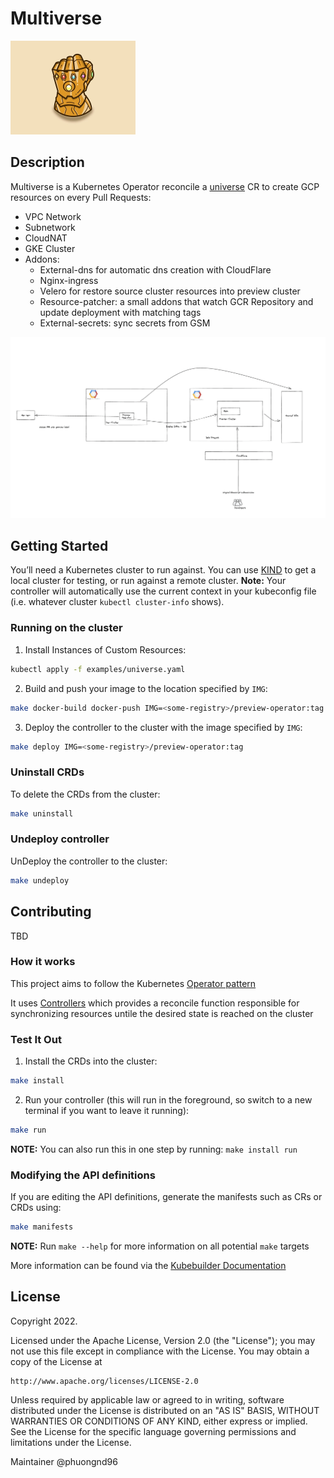 # Multiverse

<img src=".assets/gaunlet.webp" alt="drawing" width="200"/>


## Description
Multiverse is a Kubernetes Operator reconcile a [universe](./config/samples) CR to create GCP resources on every Pull Requests:
- VPC Network
- Subnetwork
- CloudNAT
- GKE Cluster
- Addons:
	- External-dns for automatic dns creation with CloudFlare
	- Nginx-ingress
	- Velero for restore source cluster resources into preview cluster
	- Resource-patcher: a small addons that watch GCR Repository and update deployment with matching tags
	- External-secrets: sync secrets from GSM

<img src=".assets/multiverse-v1.png" alt="drawing"/>

## Getting Started
You’ll need a Kubernetes cluster to run against. You can use [KIND](https://sigs.k8s.io/kind) to get a local cluster for testing, or run against a remote cluster.
**Note:** Your controller will automatically use the current context in your kubeconfig file (i.e. whatever cluster `kubectl cluster-info` shows).

### Running on the cluster
1. Install Instances of Custom Resources:

```sh
kubectl apply -f examples/universe.yaml
```

2. Build and push your image to the location specified by `IMG`:
	
```sh
make docker-build docker-push IMG=<some-registry>/preview-operator:tag
```
	
3. Deploy the controller to the cluster with the image specified by `IMG`:

```sh
make deploy IMG=<some-registry>/preview-operator:tag
```

### Uninstall CRDs
To delete the CRDs from the cluster:

```sh
make uninstall
```

### Undeploy controller
UnDeploy the controller to the cluster:

```sh
make undeploy
```

## Contributing
TBD

### How it works
This project aims to follow the Kubernetes [Operator pattern](https://kubernetes.io/docs/concepts/extend-kubernetes/operator/)

It uses [Controllers](https://kubernetes.io/docs/concepts/architecture/controller/) 
which provides a reconcile function responsible for synchronizing resources untile the desired state is reached on the cluster 

### Test It Out
1. Install the CRDs into the cluster:

```sh
make install
```

2. Run your controller (this will run in the foreground, so switch to a new terminal if you want to leave it running):

```sh
make run
```

**NOTE:** You can also run this in one step by running: `make install run`

### Modifying the API definitions
If you are editing the API definitions, generate the manifests such as CRs or CRDs using:

```sh
make manifests
```

**NOTE:** Run `make --help` for more information on all potential `make` targets

More information can be found via the [Kubebuilder Documentation](https://book.kubebuilder.io/introduction.html)

## License

Copyright 2022.

Licensed under the Apache License, Version 2.0 (the "License");
you may not use this file except in compliance with the License.
You may obtain a copy of the License at

    http://www.apache.org/licenses/LICENSE-2.0

Unless required by applicable law or agreed to in writing, software
distributed under the License is distributed on an "AS IS" BASIS,
WITHOUT WARRANTIES OR CONDITIONS OF ANY KIND, either express or implied.
See the License for the specific language governing permissions and
limitations under the License.

Maintainer @phuongnd96
